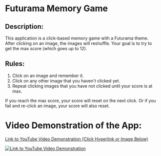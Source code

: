 # Futurama Memory Game

## Description:
This application is a click-based memory game with a Futurama theme. After clicking on an image, the images will reshuffle. Your goal is to try to get the max score (which goes up to 12).

## Rules:
1. Click on an image and remember it.
2. Click on any other image that you haven't clicked yet.
3. Repeat clicking images that you have not clicked until your score is at max.

If you reach the max score, your score will reset on the next click. Or if you fail and re-click an image, your score will also reset.

# Video Demonstration of the App:

[Link to YouTube Video Demonstration (Click Hyperlink or Image Below)](https://www.youtube.com/watch?v=FwgJaC0qbG0)

[![Link to YouTube Video Demonstration](https://img.youtube.com/vi/FwgJaC0qbG0/0.jpg)](https://www.youtube.com/watch?v=FwgJaC0qbG0 "Memory Game")
